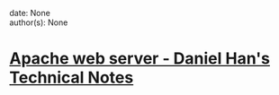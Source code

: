 
date: None  
author(s): None  

# [Apache web server - Daniel Han's Technical Notes](https://sites.google.com/site/xiangyangsite/home/technical-tips/linux-unix/apache-web-server)



